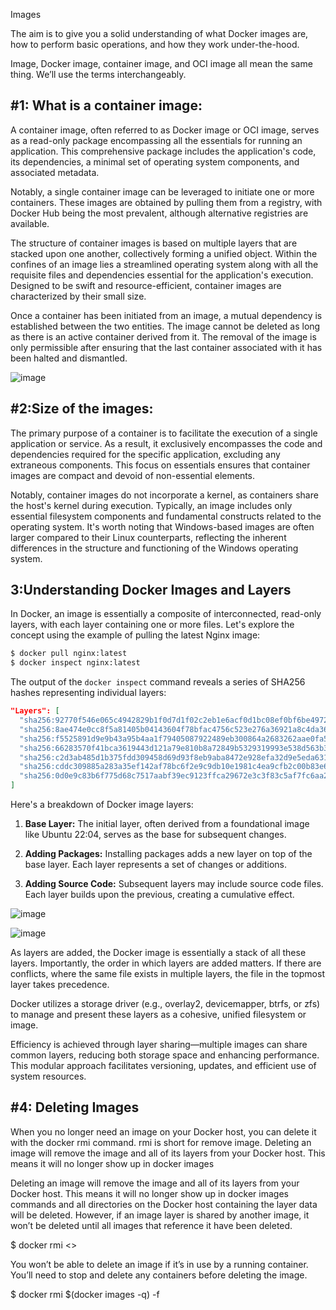 Images

The aim is to give you a solid understanding of what Docker images are, how to perform basic operations, and how they work under-the-hood.

Image, Docker image, container image, and OCI image all mean the same thing. We’ll use the terms interchangeably.

#1: What is a container image:
-------------------------

A container image, often referred to as Docker image or OCI image, serves as a read-only package encompassing all the essentials for running an application. This comprehensive package includes the application's code, its dependencies, a minimal set of operating system components, and associated metadata.

Notably, a single container image can be leveraged to initiate one or more containers. These images are obtained by pulling them from a registry, with Docker Hub being the most prevalent, although alternative registries are available.

The structure of container images is based on multiple layers that are stacked upon one another, collectively forming a unified object. Within the confines of an image lies a streamlined operating system along with all the requisite files and dependencies essential for the application's execution. Designed to be swift and resource-efficient, container images are characterized by their small size.



Once a container has been initiated from an image, a mutual dependency is established between the two entities. The image cannot be deleted as long as there is an active container derived from it. The removal of the image is only permissible after ensuring that the last container associated with it has been halted and dismantled.

![image](https://github.com/chrahul/DockerDeppDiveNew/assets/14847377/672f652b-db5c-417b-9ee1-3bea143a0f79)



#2:Size of the images:
------------------------

The primary purpose of a container is to facilitate the execution of a single application or service. As a result, it exclusively encompasses the code and dependencies required for the specific application, excluding any extraneous components. This focus on essentials ensures that container images are compact and devoid of non-essential elements.

Notably, container images do not incorporate a kernel, as containers share the host's kernel during execution. Typically, an image includes only essential filesystem components and fundamental constructs related to the operating system. It's worth noting that Windows-based images are often larger compared to their Linux counterparts, reflecting the inherent differences in the structure and functioning of the Windows operating system.

3:Understanding Docker Images and Layers
---------------------------------------------

In Docker, an image is essentially a composite of interconnected, read-only layers, with each layer containing one or more files. Let's explore the concept using the example of pulling the latest Nginx image:

```bash
$ docker pull nginx:latest
$ docker inspect nginx:latest
```

The output of the `docker inspect` command reveals a series of SHA256 hashes representing individual layers:

```json
"Layers": [
  "sha256:92770f546e065c4942829b1f0d7d1f02c2eb1e6acf0d1bc08ef0bf6be4972839",
  "sha256:8ae474e0cc8f5a81405b04143604f78bfac4756c523e276a36921a8c4da36567",
  "sha256:f5525891d9e9b43a95b4aa1f79405087922489eb300864a2683262aae0fa5b3a",
  "sha256:66283570f41bca3619443d121a79e810b8a72849b5329319993e538d563b3e2f",
  "sha256:c2d3ab485d1b375fdd309458d69d93f8eb9aba8472e928efa32d9e5eda631440",
  "sha256:cddc309885a283a35ef142af78bc6f2e9c9db10e1981c4ea9cfb2c00b83e68ff",
  "sha256:0d0e9c83b6f775d68c7517aabf39ec9123ffca29672e3c3f83c5af7fc6aa242b"
]
```

Here's a breakdown of Docker image layers:

1. **Base Layer:**
   The initial layer, often derived from a foundational image like Ubuntu 22:04, serves as the base for subsequent changes.

2. **Adding Packages:**
   Installing packages adds a new layer on top of the base layer. Each layer represents a set of changes or additions.

3. **Adding Source Code:**
   Subsequent layers may include source code files. Each layer builds upon the previous, creating a cumulative effect.

![image](https://github.com/chrahul/DockerDeppDiveNew/assets/14847377/eb3ae8b1-1166-4f6d-aa8b-26943ef9db76)



![image](https://github.com/chrahul/DockerDeppDiveNew/assets/14847377/e043204b-eb66-45c2-956c-0d83c45e70c2)


As layers are added, the Docker image is essentially a stack of all these layers. Importantly, the order in which layers are added matters. If there are conflicts, where the same file exists in multiple layers, the file in the topmost layer takes precedence.

Docker utilizes a storage driver (e.g., overlay2, devicemapper, btrfs, or zfs) to manage and present these layers as a cohesive, unified filesystem or image.

Efficiency is achieved through layer sharing—multiple images can share common layers, reducing both storage space and enhancing performance. This modular approach facilitates versioning, updates, and efficient use of system resources.


#4: Deleting Images
-------------------------

When you no longer need an image on your Docker host, you can delete it with the docker rmi command. rmi is short for remove image. Deleting an image will remove the image and all of its layers from your Docker host. This means it will no longer show up in docker images

Deleting an image will remove the image and all of its layers from your Docker host. This means it will no longer show up in docker images
commands and all directories on the Docker host containing the layer data will be deleted. However, if an image layer is shared by another image, it won’t be deleted until all images that reference it have been deleted.

$ docker rmi <>

You won’t be able to delete an image if it’s in use by a running container. You’ll need to stop and delete any containers before deleting the image.

$ docker rmi $(docker images -q) -f

